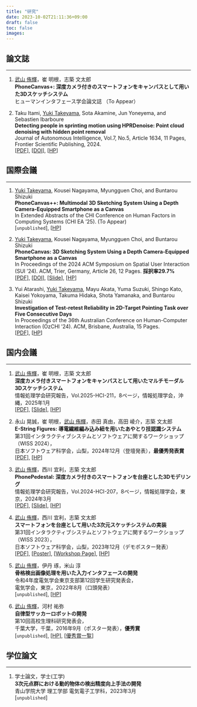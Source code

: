 ```yaml
---
title: "研究"
date: 2023-10-02T21:11:36+09:00
draft: false
toc: false
images:
---
```


## 論文誌
---

1. <u>武山 侑輝</u>，崔 明根，志築 文太郎  
**PhoneCanvas+: 深度カメラ付きのスマートフォンをキャンバスとして用いた3Dスケッチシステム**  
ヒューマンインタフェース学会論文誌 （To Appear）

1. Taku Itami, <u>Yuki Takeyama</u>, Sota Akamine, Jun Yoneyema, and Sebastien Ibarboure  
**Detecting people in sprinting motion using HPRDenoise: Point cloud denoising with hidden point removal**  
Journal of Autonomous Intelligence, Vol.7, No.5, Article 1634, 11 Pages, Frontier Scientific Publishing, 2024.  
[[PDF](https://jai.front-sci.com/index.php/jai/article/view/1634/918)], [[DOI](https://doi.org/10.32629/jai.v7i5.1634)], [[HP](https://jai.front-sci.com/index.php/jai/index)]

## 国際会議
---
1. <u>Yuki Takeyama</u>, Kousei Nagayama, Myungguen Choi, and Buntarou Shizuki  
**PhoneCanvas++: Multimodal 3D Sketching System Using a Depth Camera-Equipped Smartphone as a Canvas**  
In Extended Abstracts of the CHI Conference on Human Factors in Computing Systems (CHI EA ’25). (To Appear)  
[`unpublished`], [[HP](https://chi2025.acm.org/)]

1. <u>Yuki Takeyama</u>, Kousei Nagayama, Myungguen Choi, and Buntarou Shizuki  
**PhoneCanvas: 3D Sketching System Using a Depth Camera-Equipped Smartphone as a Canvas**  
In Proceedings of the 2024 ACM Symposium on Spatial User Interaction (SUI ’24). ACM, Trier, Germany, Article 26, 12 Pages. **採択率29.7%**  
[[PDF](https://www.iplab.cs.tsukuba.ac.jp/paper/international/takeyama_SUI.pdf)], [[DOI](https://doi.org/10.1145/3677386.3682078)], [[Slide](https://drive.google.com/file/d/1TfpunyTkO4ucBwiL2lCvmrvNuydQJlkD/view?usp=sharing)], [[HP](https://sui.acm.org/2024/)]

1. Yui Atarashi, <u>Yuki Takeyama</u>, Mayu Akata, Yuma Suzuki, Shingo Kato, Kaisei Yokoyama, Takuma Hidaka, Shota Yamanaka, and Buntarou Shizuki  
**Investigation of Test-retest Reliability in 2D-Target Pointing Task over Five Consecutive Days**  
In Proceedings of the 36th Australian Conference on Human-Computer Interaction (OzCHI ’24). ACM, Brisbane, Australia, 15 Pages.  
[[PDF](https://outbox.eait.uq.edu.au/uqsville/OzCHI2024/Late%20Breaking%20Works/Investigation%20of%20Test-Retest%20Reliability%20in%202D-Target%20Pointing%20Task%20for%20Five%20Consecutive%20Days.pdf)], [[HP](http://www.ozchi.org/2024/)]


## 国内会議
---
1. <u>武山 侑輝</u>，崔 明根，志築 文太郎  
**深度カメラ付きスマートフォンをキャンバスとして用いたマルチモーダル3Dスケッチシステム**  
情報処理学会研究報告，Vol.2025-HCI-211，8ページ，情報処理学会，沖縄，2025年1月  
[[PDF](https://ipsj.ixsq.nii.ac.jp/ej/?action=repository_uri&item_id=241860&file_id=1&file_no=1)], [[Slide](https://drive.google.com/file/d/1ku5tKDsFthBRNfHywFenLcbDGH9UwdmO/view?usp=sharing)], [[HP](https://www.ipsj.or.jp/kenkyukai/event/hci211.html)]
 
1. 永山 晃誠，崔 明根，<u>武山 侑輝</u>，赤田 真由，高田 崚介，志築 文太郎  
**E-String Figures: 導電繊維編み込み紐を用いたあやとり技認識システム**   
第31回インタラクティブシステムとソフトウェアに関するワークショップ（WISS 2024），  
日本ソフトウェア科学会，山梨，2024年12月（登壇発表），**最優秀発表賞**  
[[PDF](https://www.wiss.org/WISS2024Proceedings/data/paper//11.pdf)], [[HP](https://www.wiss.org/WISS2024/)]


1. <u>武山 侑輝</u>，西川 宜利，志築 文太郎  
**PhonePedestal: 深度カメラ付きのスマートフォンを台座とした3Dモデリング**  
情報処理学会研究報告，Vol.2024-HCI-207，8ページ，情報処理学会，東京，2024年3月  
[[PDF](https://www.iplab.cs.tsukuba.ac.jp/paper/domestic/takeyama_hci207.pdf)], [[Slide](https://drive.google.com/file/d/1sJbNcecTns5sv0aVK4cyiyB71_6Hwuyu/view?usp=sharing)], [[HP](https://www.ipsj.or.jp/kenkyukai/event/hci207.html)]

1. <u>武山 侑輝</u>，西川 宜利，志築 文太郎  
**スマートフォンを台座として用いた3次元スケッチシステムの実装**   
第31回インタラクティブシステムとソフトウェアに関するワークショップ（WISS 2023），  
日本ソフトウェア科学会，山梨，2023年12月（デモポスター発表）  
[[PDF](https://www.wiss.org/WISS2023Proceedings/data/3-B02.pdf)], [[Poster](https://drive.google.com/file/d/1gAoUOPVCN2oj0JsR1EVc5Ulsi8cVxfYO/view?usp=sharing)], [[Workshop Page](https://www.wiss.org/WISS2023/demo-poster.html)], [[HP](https://www.wiss.org/WISS2023/)]  


1. <u>武山 侑輝</u>，伊丹 琢，米山 淳  
**骨格検出画像処理を用いた入力インタフェースの開発**  
令和4年度電気学会東京支部第12回学生研究発表会，  
電気学会，東京，2022年8月（口頭発表）  
[`unpublished`], [[HP](https://www.iee.jp/tokyo/20220826student/)]  

1. <u>武山 侑輝</u>，河村 祐弥  
**自律型サッカーロボットの開発**  
第10回高校生理科研究発表会，  
千葉大学，千葉，2016年9月（ポスター発表），**優秀賞**  
[`unpublished`], [[HP](https://www.cfs.chiba-u.jp/koudai-renkei/event/history/2016/houkoku28.html)], [[優秀賞一覧](https://www.cfs.chiba-u.jp/koudai-renkei/event/history/2016/10jusyou.pdf)]

## 学位論文
---

1. 学士論文，学士(工学)  
**3次元点群における動的物体の検出精度向上手法の開発**  
青山学院大学 理工学部 電気電子工学科，2023年3月  
[`unpublished`]  


<br>
<br>
<br>
<br>
<br>
<br>
